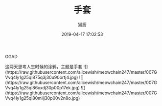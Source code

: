﻿---
layout: post
title: 手套
date: 2019-04-17 17:02:53
updated: 2019-04-17 17:02:53
comments: true
categories: [Photo]
tags: [ggad, 格邓, 神奇动物在哪里]
author: "猫厨"
description: ""
toc: true
---

<p>GGAD</p> 
这两天思考人生时候的涂鸦，主题是手套
![](https://raw.githubusercontent.com/alicewish/meowchain247/master/007GVvq4ly1g25ql875q3j30u90ortj4.jpg)
![](https://raw.githubusercontent.com/alicewish/meowchain247/master/007GVvq4ly1g25ql86xxdj30p00p17ek.jpg)
![](https://raw.githubusercontent.com/alicewish/meowchain247/master/007GVvq4ly1g25ql80miij30p00v2n8o.jpg)

